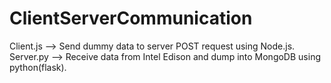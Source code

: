 # ClientServerCommunication

Client.js --> Send dummy data to server POST request using Node.js. 
Server.py --> Receive data from Intel Edison and dump into MongoDB using python(flask).
